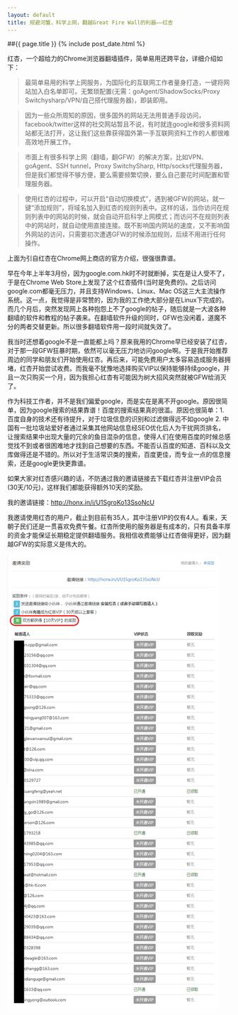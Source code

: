 ```yaml
---
layout: default
title: 规避河蟹，科学上网，翻越Great Fire Wall的利器——红杏
---
```

##{{ page.title }}
{% include post_date.html %}

红杏，一个超给力的Chrome浏览器翻墙插件，简单易用还跨平台，详细介绍如下：

>最简单易用的科学上网服务，为国际化的互联网工作者量身打造，一键将网站加入白名单即可。无繁琐配置(无需：goAgent/ShadowSocks/Proxy Switchysharp/VPN/自己搭代理服务器)，即装即用。

>因为一些众所周知的原因，很多国外的网站无法用普通手段访问，facebook/twitter这样的社交网站暂且不说，有时就连google和很多资料网站都无法打开，这让我们这些靠获得国外第一手互联网资料工作的人都很难高效地开展工作。

>市面上有很多科学上网（翻墙，翻GFW）的解决方案，比如VPN、goAgent、SSH tunnel，Proxy SwitchySharp, Http/socks代理服务器，但是我们都觉得不够方便，要么需要频繁切换，要么自己要花时间配置和管理服务器。

>使用红杏的过程中，可以开启“自动切换模式”，遇到被GFW的网站，就一键“添加规则”，将域名加入到红杏的规则列表中。这样的话，当你访问在规则列表中的网站的时候，就会自动开启科学上网模式；而访问不在规则列表中的网站时，就自动使用直接连接。既不影响国内网站的速度，又不影响国外网站的访问，只需要初次遭遇GFW的时候添加规则，后续不用进行任何操作。

上面为引自红杏在Chrome网上商店的官方介绍，很强很靠谱。

早在今年上半年3月份，因为google.com.hk时不时就断掉，实在是让人受不了，于是在Chrome Web Store上发现了这个红杏插件(当时是免费的)。之后访问google.com都毫无压力，并且支持Windows、Linux、Mac OS这三大主流操作系统。这一点，我觉得是非常赞的，因为我的工作绝大部分是在Linux下完成的。而几个月后，突然发现网上各种抱怨上不了google的帖子，随后就是一大波各种翻墙的软件和教程的帖子袭来。在翻墙软件升级的同时，GFW也没闲着，道魔不分的两者交替更新。所以很多翻墙软件用一段时间就失效了。

我当时还想着google不是一直能都上吗？原来我用的Chrome早已经安装了红杏，对于那一段GFW狂暴时期，依然可以毫无压力地访问google啊。于是我开始推荐周边的同学和朋友们开始使用红杏。再后来，可能免费用户太多容易造成服务器拥堵，红杏开始尝试收费。而我毫不犹豫地选择购买VIP以保持能够持续google，并且一次只购买一个月，因为我担心红杏有可能因为树大招风突然就被GFW给消灭了。

作为科技工作者，并不是我们偏爱google，而是实在是离不开google。原因很简单，因为google搜索的结果靠谱！百度的搜索结果真的很滥。原因也很简单：1. 百度自身的技术还有待提升，对于垃圾信息的识别和过滤做得远不如google 2. 中国有一批垃圾站爱好者通过采集其他网站信息经SEO优化后人为干扰网页排名，让搜索结果中出现大量的冗余的鱼目混杂的信息，使得人们在使用百度的时候总感觉找不到或者很困难地才找到自己想要的东西。不能否认百度的知道、百科以及文库做得还是不错的。所以对于生活常识类的搜索，百度更佳，而专业一点的信息搜索，还是google更快更靠谱。

如果大家对红杏感兴趣的话，不防通过我的邀请链接去下载红杏并注册VIP会员(30天/10元)，这样我们都能获得额外10天的奖励。

我的邀请链接：<http://honx.in/i/U1SgroKo13SsoNcU>

我邀请使用红杏的用户，截止到目前有35人，其中注册VIP的仅有4人。看来，天朝子民们还是一贯喜欢免费午餐。红杏所使用的服务器是有成本的，只有具备丰厚的资金才能保证长期稳定提供翻墙服务。我相信收费能够让红杏做得更好，因为翻越GFW的实际意义是伟大的。

![hongxing-gfw](/resource/hongxing.jpg)
